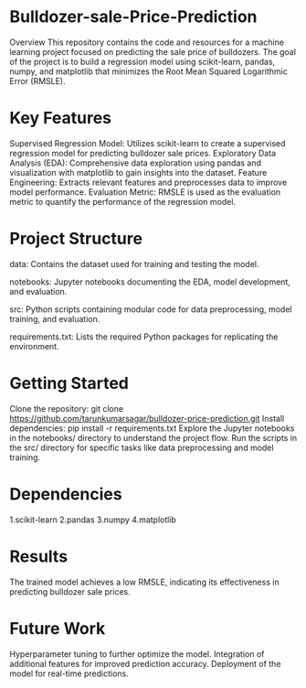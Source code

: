 # Bulldozer-sale-Price-Prediction
Overview This repository contains the code and resources for a machine learning project focused on predicting the sale price of bulldozers. The goal of the project is to build a regression model using scikit-learn, pandas, numpy, and matplotlib that minimizes the Root Mean Squared Logarithmic Error (RMSLE).

# Key Features
Supervised Regression Model: Utilizes scikit-learn to create a supervised regression model for predicting bulldozer sale prices.
Exploratory Data Analysis (EDA): Comprehensive data exploration using pandas and visualization with matplotlib to gain insights into the dataset.
Feature Engineering: Extracts relevant features and preprocesses data to improve model performance.
Evaluation Metric: RMSLE is used as the evaluation metric to quantify the performance of the regression model.

# Project Structure
data: Contains the dataset used for training and testing the model.

notebooks: Jupyter notebooks documenting the EDA, model development, and evaluation.

src: Python scripts containing modular code for data preprocessing, model training, and evaluation.

requirements.txt: Lists the required Python packages for replicating the environment.

# Getting Started
Clone the repository: git clone https://github.com/tarunkumarsagar/bulldozer-price-prediction.git
Install dependencies: pip install -r requirements.txt
Explore the Jupyter notebooks in the notebooks/ directory to understand the project flow.
Run the scripts in the src/ directory for specific tasks like data preprocessing and model training.

# Dependencies
1.scikit-learn
2.pandas
3.numpy
4.matplotlib

# Results
The trained model achieves a low RMSLE, indicating its effectiveness in predicting bulldozer sale prices.

# Future Work
Hyperparameter tuning to further optimize the model.
Integration of additional features for improved prediction accuracy.
Deployment of the model for real-time predictions.
